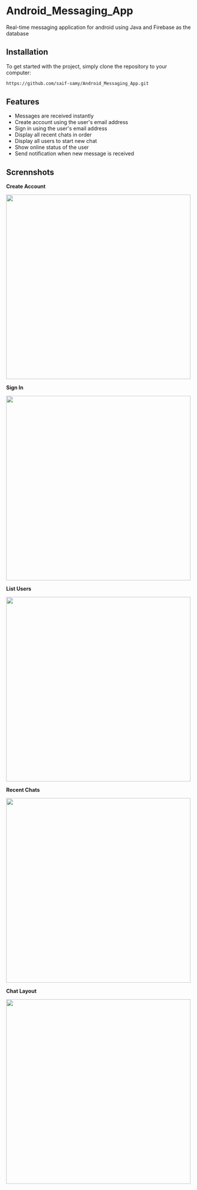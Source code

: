 # Android_Messaging_App
Real-time messaging application for android using Java and Firebase as the database 

## Installation
To get started with the project, simply clone the repository to your computer:

 ```bash
https://github.com/saif-samy/Android_Messaging_App.git
 ```

## Features
* Messages are received instantly
* Create account using the user's email address
* Sign in using the user's email address
* Display all recent chats in order
* Display all users to start new chat
* Show online status of the user
* Send notification when new message is received

## Scrennshots

**Create Account**

<img src="https://github.com/saif-samy/Android_Messaging_App/blob/main/Screenshots/Create-Account.png" height="500" />

**Sign In**

<img src="https://github.com/saif-samy/Android_Messaging_App/blob/main/Screenshots/Sign-In.png" height="500" />

**List Users**

<img src="https://github.com/saif-samy/Android_Messaging_App/blob/main/Screenshots/List-Users.png" height="500" />

**Recent Chats**

<img src="https://github.com/saif-samy/Android_Messaging_App/blob/main/Screenshots/Recent-Messages.png" height="500" />

**Chat Layout**

<img src="https://github.com/saif-samy/Android_Messaging_App/blob/main/Screenshots/Chat.png" height="500" />
